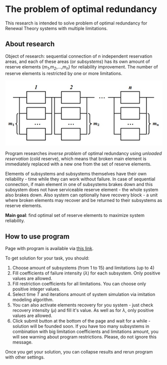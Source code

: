 # The problem of optimal redundancy

This research is intended to solve problem of optimal redundancy for 
Renewal Theory systems with multiple limitations.

## About research

Object of research: sequential connection of _n_ independent reservation areas, 
and each of these areas (or _subsystems_) has its own amount of reserve elements 
(_m<sub>1</sub>_,_m<sub>2</sub>_,...,_m<sub>n</sub>_) for reliability 
improvement. The number of reserve elements is restricted by one or more 
limitations.

![Sequential connection scheme](img/system-scheme.jpg)

Program researches _inverse problem_ of optimal redundancy using 
_unloaded reservation_ (cold reserve), which means that broken main element is 
immediately replaced with a new one from the set of reserve elements.

Elements of subsystems and subsystems themselves have their own reliability -
time while they can work without failure. In case of sequential connection, if
main element in one of subsystems brakes down and this subsystem does not have
serviceable reserve element - the whole system also brakes down.
Also system can optionally have recovery block - a unit where broken elements 
may recover and be returned to their subsystems as reserve elements.

**Main goal**: find optimal set of reserve elements to maximize system reliability.

## How to use program

Page with program is available via [this link](https://vladgalafm.github.io/OptimalRedundancy/en/).

To get solution for your task, you should:

1. Choose amount of subsystems (from 1 to 15) and limitations (up to 4)
2. Fill coefficients of failure intensity (_&lambda;_) for each subsystem. Only 
positive values are allowed.
3. Fill restriction coefficients for all limitations. You can choose only
positive integer values.
4. Select time _T_ and iterations amount of system simulation via imitation 
modeling algorithm.
5. You can also activate elements recovery for you system - just check recovery 
intensity (_&mu;_) and fill it's value. As well as for _&lambda;_, only positive 
values are allowed.
6. Click submit button at the bottom of the page and wait for a while - solution 
will be founded soon. If you have too many subsystems in combination with big 
limitation coefficients and limitations amount, you will see warning about 
program restrictions. Please, do not ignore this message.

Once you get your solution, you can collapse results and rerun program with 
other settings.